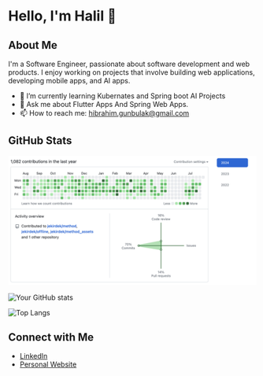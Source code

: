 
# Hello, I'm Halil 👋

## About Me
I'm a Software Engineer, passionate about software development and web products. I enjoy working on projects that involve  building web applications, developing mobile apps, and AI apps.

- 🌱 I’m currently learning Kubernates  and Spring boot AI Projects
- 💬 Ask me about Flutter Apps And Spring Web Apps.
- 📫 How to reach me: hibrahim.gunbulak@gmail.com

## GitHub Stats
![How many Code Write that year](https://github.com/Halil-ibrahim-GUNBULAK/Halil-ibrahim-GUNBULAK/blob/main/Ekran%20Resmi%202024-07-28%2000.17.34.png)

![Your GitHub stats](https://github-readme-stats.vercel.app/api?username=Halil-ibrahim-GUNBULAK&show_icons=true&theme=radical)

![Top Langs](https://github-readme-stats.vercel.app/api/top-langs/?username=Halil-ibrahim-GUNBULAK&layout=compact&theme=radical)




## Connect with Me
- [LinkedIn](https://www.linkedin.com/in/halil-ibrahim-gunbulak/)
- [Personal Website](https://halil-ibrahim-gunbulak.github.io/websites/)


<!--
**Halil-ibrahim-GUNBULAK/Halil-ibrahim-GUNBULAK** is a ✨ _special_ ✨ repository because its `README.md` (this file) appears on your GitHub profile.

Here are some ideas to get you started:

- 🔭 I’m currently working on ...
- 🌱 I’m currently learning ...
- 👯 I’m looking to collaborate on ...
- 🤔 I’m looking for help with ...
- 💬 Ask me about ...
- 📫 How to reach me: ...
- 😄 Pronouns: ...
- ⚡ Fun fact: ...
-->
